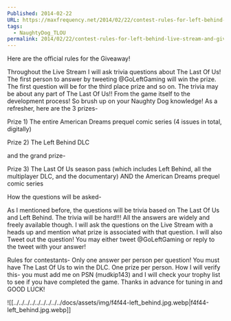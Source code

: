 ```yaml
---
Published: 2014-02-22
URL: https://maxfrequency.net/2014/02/22/contest-rules-for-left-behind-live-stream-and-giveaway/
tags:
  - NaughtyDog_TLOU
permalink: 2014/02/22/contest-rules-for-left-behind-live-stream-and-giveaway/
---
```

Here are the official rules for the Giveaway!

Throughout the Live Stream I will ask trivia questions about‪ The Last Of Us! The first person to answer by tweeting @GoLeftGaming will win the prize. The first question will be for the third place prize and so on. The trivia may be about any part of The Last Of Us!! From the game itself to the development process! So brush up on your Naughty Dog knowledge! As a refresher, here are the 3 prizes-

Prize 1) The entire American Dreams prequel comic series (4 issues in total, digitally)

Prize 2) The Left Behind DLC

and the grand prize-

Prize 3) The Last Of Us season pass (which includes Left Behind, all the multiplayer DLC, and the documentary) AND the American Dreams prequel comic series

How the questions will be asked-

As I mentioned before, the questions will be trivia based on The Last Of Us and Left Behind. The trivia will be hard!!! All the answers are widely and freely available though. I will ask the questions on the Live Stream with a heads up and mention what prize is associated with that question. I will also Tweet out the question! You may either tweet @GoLeftGaming or reply to the tweet with your answer!

Rules for contestants- Only one answer per person per question! You must have The Last Of Us to win the DLC. One prize per person. How I will verify this- you must add me on PSN (mudkip143) and I will check your trophy list to see if you have completed the game. Thanks in advance for tuning in and GOOD LUCK!

![[../../../../../../../../../docs/assets/img/f4f44-left_behind.jpg.webp|f4f44-left_behind.jpg.webp]]
